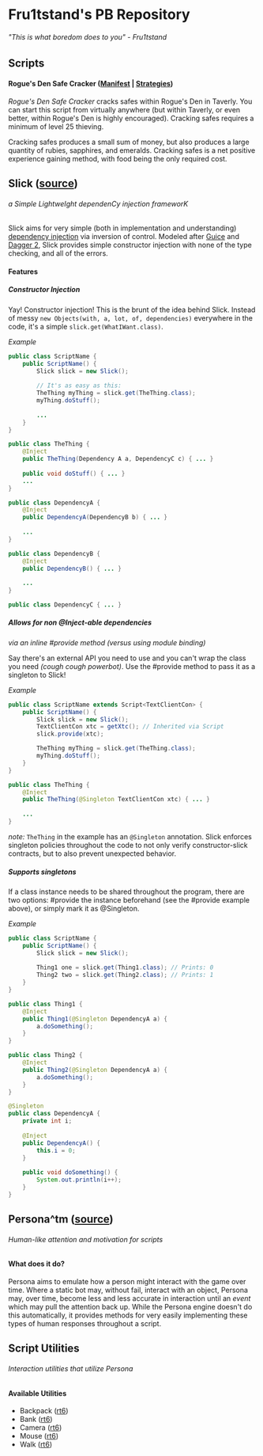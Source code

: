 # Fru1tstand's PB Repository
###### "This is what boredom does to you" - Fru1tstand


## Scripts
#### Rogue's Den Safe Cracker ([Manifest](https://github.com/fru1tstand/Powerbot/blob/master/src/me/fru1t/rsbot/RoguesDenSafeCracker.java) | [Strategies](fru1tstand/Powerbot/tree/master/src/me/fru1t/rsbot/safecracker/strategies))

   *Rogue's Den Safe Cracker* cracks safes within Rogue's Den in Taverly. You can start this script from virtually anywhere (but within Taverly, or even better, within Rogue's Den is highly encouraged). Cracking safes requires a minimum of level 25 thieving. 
   
   Cracking safes produces a small sum of money, but also produces a large quantity of rubies, sapphires, and emeralds. Cracking safes is a net positive experience gaining method, with food being the only required cost.


## Slick ([source](https://github.com/fru1tstand/Powerbot/blob/master/src/me/fru1t/slick/Slick.java))
###### a Simple LightweIght dependenCy injection frameworK
   Slick aims for very simple (both in implementation and understanding) [dependency injection](https://en.wikipedia.org/wiki/Dependency_injection) via inversion of control. Modeled after [Guice](https://github.com/google/guice) and [Dagger 2](http://google.github.io/dagger/), Slick provides simple constructor injection with none of the type checking, and all of the errors.

#### Features
##### Constructor Injection
   Yay! Constructor injection! This is the brunt of the idea behind Slick. Instead of messy `new Objects(with, a, lot, of, dependencies)` everywhere in the code, it's a simple `slick.get(WhatIWant.class)`.
   
*Example*
```java
public class ScriptName {
	public ScriptName() {
		Slick slick = new Slick();
		
		// It's as easy as this:
		TheThing myThing = slick.get(TheThing.class);
		myThing.doStuff();
		
		...
	}
}

public class TheThing {
	@Inject
	public TheThing(Dependency A a, DependencyC c) { ... }
	
	public void doStuff() { ... }
	...
}

public class DependencyA {
	@Inject
	public DependencyA(DependencyB b) { ... }
	
	...
}

public class DependencyB {
	@Inject
	public DependencyB() { ... }
	
	...
}

public class DependencyC { ... }

```

##### Allows for non @Inject-able dependencies
*via an inline #provide method (versus using module binding)*

Say there's an external API you need to use and you can't wrap the class you need *(cough cough powerbot)*. Use the #provide method to pass it as a singleton to Slick!
   
*Example*
```java
public class ScriptName extends Script<TextClientCon> {
	public ScriptName() {
		Slick slick = new Slick();
		TextClientCon xtc = getXtc(); // Inherited via Script
		slick.provide(xtc);

		TheThing myThing = slick.get(TheThing.class);
		myThing.doStuff();
	}
}

public class TheThing {
	@Inject
	public TheThing(@Singleton TextClientCon xtc) { ... }
	
	...
}
```
*note:* `TheThing` in the example has an `@Singleton` annotation. Slick enforces singleton policies throughout the code to not only verify constructor-slick contracts, but to also prevent unexpected behavior.

##### Supports singletons
   If a class instance needs to be shared throughout the program, there are two options: #provide the instance beforehand (see the #provide example above), or simply mark it as @Singleton.
   
*Example*
```java
public class ScriptName {
	public ScriptName() {
		Slick slick = new Slick();
		
		Thing1 one = slick.get(Thing1.class); // Prints: 0
		Thing2 two = slick.get(Thing2.class); // Prints: 1
	}
}

public class Thing1 {
	@Inject
	public Thing1(@Singleton DependencyA a) {
		a.doSomething();
	}
}

public class Thing2 {
	@Inject
	public Thing2(@Singleton DependencyA a) {
		a.doSomething();
	}
}

@Singleton
public class DependencyA {
	private int i;
	
	@Inject
	public DependencyA() {
		this.i = 0;
	}
	
	public void doSomething() {
		System.out.println(i++);
	}
}
```


## Persona^tm ([source](https://github.com/fru1tstand/Powerbot/blob/master/src/me/fru1t/rsbot/common/framework/components/Persona.java))
###### Human-like attention and motivation for scripts
#### What does it do?
   Persona aims to emulate how a person might interact with the game over time. Where a static bot may, without fail, interact with an object, Persona may, over time, become less and less accurate in interaction until an *event* which may pull the attention back up. While the Persona engine doesn't do this automatically, it provides methods for very easily implementing these types of human responses throughout a script.


## Script Utilities
###### Interaction utilities that utilize Persona
#### Available Utilities
+ Backpack ([rt6](https://github.com/fru1tstand/Powerbot/blob/master/src/me/fru1t/rsbot/common/script/rt6/Backpack.java))
+ Bank ([rt6](https://github.com/fru1tstand/Powerbot/blob/master/src/me/fru1t/rsbot/common/script/rt6/Bank.java))
+ Camera ([rt6](https://github.com/fru1tstand/Powerbot/blob/master/src/me/fru1t/rsbot/common/script/rt6/Bank.java))
+ Mouse ([rt6](https://github.com/fru1tstand/Powerbot/blob/master/src/me/fru1t/rsbot/common/script/rt6/Mouse.java))
+ Walk ([rt6](https://github.com/fru1tstand/Powerbot/blob/master/src/me/fru1t/rsbot/common/script/rt6/Walk.java))
